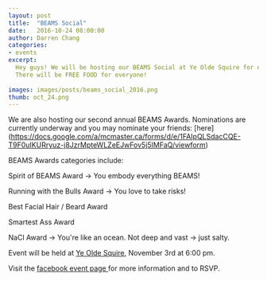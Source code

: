 ```yaml
---
layout: post
title:  "BEAMS Social"
date:   2016-10-24 08:00:00
author: Darren Chang
categories: 
- events
excerpt:
  Hey guys! We will be hosting our BEAMS Social at Ye Olde Squire for everyone to come hang out. 
  There will be FREE FOOD for everyone!
  
images: images/posts/beams_social_2016.png
thumb: oct_24.png
---
```


We are also hosting our second annual BEAMS Awards. Nominations are currently underway and you may nominate your friends: [here] (https://docs.google.com/a/mcmaster.ca/forms/d/e/1FAIpQLSdacCQE-T9F0uIKURryuz-j8JzrMpteWLZeEJwFov5j5IMFaQ/viewform)

BEAMS Awards categories include:

Spirit of BEAMS Award -> You embody everything BEAMS!

Running with the Bulls Award -> You love to take risks!

Best Facial Hair / Beard Award

Smartest Ass Award

NaCl Award -> You're like an ocean. Not deep and vast -> just salty.

Event will be held at [Ye Olde Squire](https://www.google.ca/maps/place/Ye+Olde+Squire+-+Main+Street+West/@43.2590037,-79.9030324,17z/data=!3m1!4b1!4m5!3m4!1s0x882c9b5cc1ac8b0d:0x6ca207c624eac59b!8m2!3d43.2589998!4d-79.9008437), November 3rd at 6:00 pm.

Visit the [facebook event page ](https://www.facebook.com/events/1174721702616607/) for more information and to RSVP. 